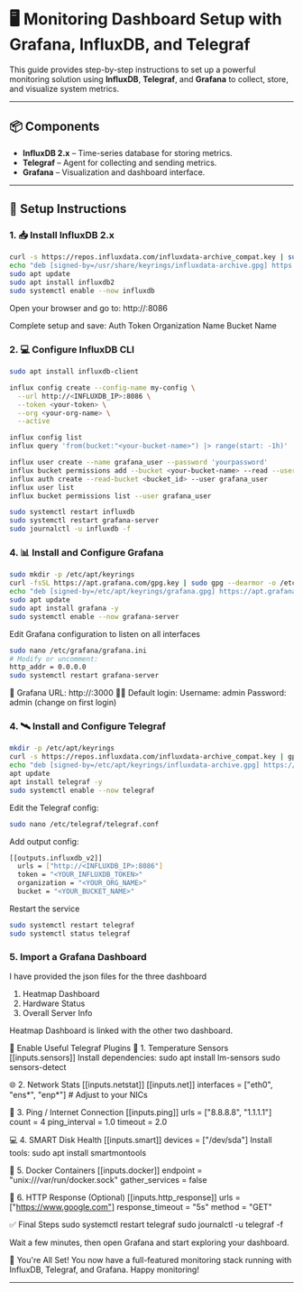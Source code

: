 # 🖥️ Monitoring Dashboard Setup with Grafana, InfluxDB, and Telegraf

This guide provides step-by-step instructions to set up a powerful monitoring solution using **InfluxDB**, **Telegraf**, and **Grafana** to collect, store, and visualize system metrics.

---

## 📦 Components

- **InfluxDB 2.x** – Time-series database for storing metrics.
- **Telegraf** – Agent for collecting and sending metrics.
- **Grafana** – Visualization and dashboard interface.

---

## 🚀 Setup Instructions

### 1. 📥 Install InfluxDB 2.x

```bash
curl -s https://repos.influxdata.com/influxdata-archive_compat.key | sudo gpg --dearmor -o /usr/share/keyrings/influxdata-archive.gpg
echo "deb [signed-by=/usr/share/keyrings/influxdata-archive.gpg] https://repos.influxdata.com/ubuntu jammy stable" | sudo tee /etc/apt/sources.list.d/influxdata.list
sudo apt update
sudo apt install influxdb2
sudo systemctl enable --now influxdb
```
Open your browser and go to: http://<central-server>:8086

Complete setup and save:
Auth Token
Organization Name
Bucket Name

### 2.  💻 Configure InfluxDB CLI

```bash
sudo apt install influxdb-client

influx config create --config-name my-config \
  --url http://<INFLUXDB_IP>:8086 \
  --token <your-token> \
  --org <your-org-name> \
  --active

influx config list
influx query 'from(bucket:"<your-bucket-name>") |> range(start: -1h)'

influx user create --name grafana_user --password 'yourpassword'
influx bucket permissions add --bucket <your-bucket-name> --read --user grafana_user
influx auth create --read-bucket <bucket_id> --user grafana_user
influx user list
influx bucket permissions list --user grafana_user

sudo systemctl restart influxdb
sudo systemctl restart grafana-server
sudo journalctl -u influxdb -f
```

### 4.  📊 Install and Configure Grafana

```bash
sudo mkdir -p /etc/apt/keyrings
curl -fsSL https://apt.grafana.com/gpg.key | sudo gpg --dearmor -o /etc/apt/keyrings/grafana.gpg
echo "deb [signed-by=/etc/apt/keyrings/grafana.gpg] https://apt.grafana.com stable main" | sudo tee /etc/apt/sources.list.d/grafana.list
sudo apt update
sudo apt install grafana -y
sudo systemctl enable --now grafana-server
```
Edit Grafana configuration to listen on all interfaces

```bash
sudo nano /etc/grafana/grafana.ini
# Modify or uncomment:
http_addr = 0.0.0.0
sudo systemctl restart grafana-server
```

🔗 Grafana URL: http://<your-server-ip>:3000
🧑‍💻 Default login:
Username: admin
Password: admin (change on first login)

### 4.  🛰️ Install and Configure Telegraf
```bash
mkdir -p /etc/apt/keyrings
curl -s https://repos.influxdata.com/influxdata-archive_compat.key | gpg --dearmor > /etc/apt/keyrings/influxdata-archive.gpg
echo "deb [signed-by=/etc/apt/keyrings/influxdata-archive.gpg] https://repos.influxdata.com/ubuntu jammy stable" > /etc/apt/sources.list.d/influxdata.list
apt update
apt install telegraf -y
sudo systemctl enable --now telegraf
```
Edit the Telegraf config:
```bash
sudo nano /etc/telegraf/telegraf.conf
```
Add output config:
```bash
[[outputs.influxdb_v2]]
  urls = ["http://<INFLUXDB_IP>:8086"]
  token = "<YOUR_INFLUXDB_TOKEN>"
  organization = "<YOUR_ORG_NAME>"
  bucket = "<YOUR_BUCKET_NAME>"
```
Restart the service

```bash
sudo systemctl restart telegraf
sudo systemctl status telegraf
```
### 5. Import a Grafana Dashboard
I have provided the json files for the three dashboard 

1. Heatmap Dashboard
2. Hardware Status
3. Overall Server Info

Heatmap Dashboard is linked with the other two dashboard.

🔌 Enable Useful Telegraf Plugins
🧊 1. Temperature Sensors
[[inputs.sensors]]
Install dependencies:
sudo apt install lm-sensors
sudo sensors-detect

🌐 2. Network Stats
[[inputs.netstat]]
[[inputs.net]]
  interfaces = ["eth0", "ens*", "enp*"]  # Adjust to your NICs
  
📶 3. Ping / Internet Connection
[[inputs.ping]]
  urls = ["8.8.8.8", "1.1.1.1"]
  count = 4
  ping_interval = 1.0
  timeout = 2.0
  
💻 4. SMART Disk Health
[[inputs.smart]]
  devices = ["/dev/sda"]
Install tools:
sudo apt install smartmontools

🐳 5. Docker Containers
[[inputs.docker]]
  endpoint = "unix:///var/run/docker.sock"
  gather_services = false

📡 6. HTTP Response (Optional)
[[inputs.http_response]]
  urls = ["https://www.google.com"]
  response_timeout = "5s"
  method = "GET"
  
✅ Final Steps
sudo systemctl restart telegraf
sudo journalctl -u telegraf -f

Wait a few minutes, then open Grafana and start exploring your dashboard.

🙌 You're All Set!
You now have a full-featured monitoring stack running with InfluxDB, Telegraf, and Grafana. Happy monitoring!

---

